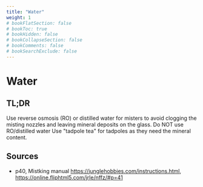 ```yaml
---
title: "Water"
weight: 1
# bookFlatSection: false
# bookToc: true
# bookHidden: false
# bookCollapseSection: false
# bookComments: false
# bookSearchExclude: false
---
```


# Water

## TL;DR

Use reverse osmosis (RO) or distilled water for misters to avoid clogging the misting nozzles and leaving mineral deposits on the glass. Do NOT use RO/distilled water Use "tadpole tea" for tadpoles as they need the mineral content.

## Sources
* p40, Mistking manual https://junglehobbies.com/instructions.html, https://online.fliphtml5.com/jrle/nffz/#p=41